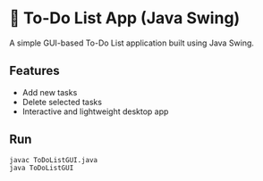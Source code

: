 # 📝 To-Do List App (Java Swing)

A simple GUI-based To-Do List application built using Java Swing.

## Features
- Add new tasks
- Delete selected tasks
- Interactive and lightweight desktop app

## Run
```bash
javac ToDoListGUI.java
java ToDoListGUI
```
